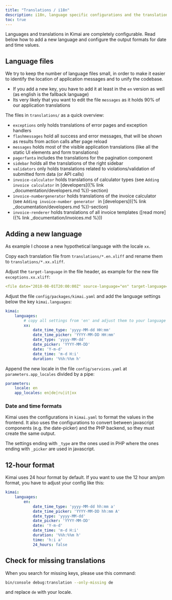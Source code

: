 ```yaml
---
title: "Translations / i18n"
description: i18n, language specific configurations and the translation files
toc: true
---
```


Languages and translations in Kimai are completely configurable. 
Read below how to add a new language and configure the output formats for date and time values.  

## Language files

We try to keep the number of language files small, in order to make it easier to identify the location of application messages and to unify the codebase.

- If you add a new key, you have to add it at least in the `en` version as well (as english is the fallback language)
- Its very likely that you want to edit the file `messages` as it holds 90% of our application translations 

The files in `translations/` as a quick overview:

- `exceptions` only holds translations of error pages and exception handlers
- `flashmessages` hold all success and error messages, that will be shown as results from action calls after page reload
- `messages` holds most of the visible application translations (like all the static UI elements and form translations)
- `pagerfanta` includes the translations for the pagination component
- `sidebar` holds all the translations of the right sidebar
- `validators` only holds translations related to violations/validation of submitted form data (or API calls)
- `invoice-calculator` holds translations of calculator types (see `Adding invoice calculator` in [developers]({% link _documentation/developers.md %})-section)
- `invoice-numbergenerator` holds translations of the invoice calculator (see `Adding invoice-number generator ` in [developers]({% link _documentation/developers.md %})-section)
- `invoice-renderer` holds translations of all invoice templates ([read more]({% link _documentation/invoices.md %}))

## Adding a new language

As example I choose a new hypothetical language with the locale `xx`. 

Copy each translation file from `translations/*.en.xliff` and rename them to `translations/*.xx.xliff`.

Adjust the `target-language` in the file header, as example for the new file `exceptions.xx.xliff`:
```yml
<file date="2018-08-01T20:00:00Z" source-language="en" target-language="xx" datatype="plaintext" original="exceptions.en.xliff">`
```

Adjust the file `config/packages/kimai.yaml` and add the language settings below the key `kimai.languages`: 
```yaml
kimai:
    languages:
        # copy all settings from 'en' and adjust them to your language
        xx:
            date_time_type: 'yyyy-MM-dd HH:mm'
            date_time_picker: 'YYYY-MM-DD HH:mm'
            date_type: 'yyyy-MM-dd'
            date_picker: 'YYYY-MM-DD'
            date: 'Y-m-d'
            date_time: 'm-d H:i'
            duration: '%%h:%%m h'
```

Append the new locale in the file `config/services.yaml` at `parameters.app_locales` divided by a pipe:

```yaml
parameters:
    locale: en
    app_locales: en|de|ru|it|xx
```

### Date and time formats

Kimai uses the configurations in `kimai.yaml` to format the values in the frontend. 
It also uses the configurations to convert between javascript components (e.g. the date-picker) and the PHP backend,
so they must create the same output. 

The settings ending with `_type` are the ones used in PHP where the ones ending with `_picker` are used in javascript.

## 12-hour format

Kimai uses 24 hour format by default. If you want to use the 12 hour am/pm format, you have to adjust your config like this:

```yaml
kimai:
    languages:
        en:
            date_time_type: 'yyyy-MM-dd hh:mm a'
            date_time_picker: 'YYYY-MM-DD hh:mm A'
            date_type: 'yyyy-MM-dd'
            date_picker: 'YYYY-MM-DD'
            date: 'Y-m-d'
            date_time: 'm-d H:i'
            duration: '%%h:%%m h'
            time: 'h:i a'
            24_hours: false
```

## Check for missing translations

When you search for missing keys, please use this command:
```bash
bin/console debug:translation --only-missing de
```
and replace `de` with your locale. 